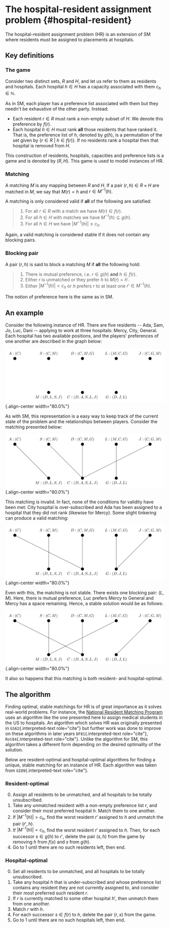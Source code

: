 # The hospital-resident assignment problem {#hospital-resident}

The hospital-resident assignment problem (HR) is an extension of SM
where residents must be assigned to placements at hospitals.

## Key definitions

### The game

Consider two distinct sets, $R$ and $H$, and let us refer to them as
residents and hospitals. Each hospital $h \in H$ has a capacity
associated with them $c_h \in \mathbb{N}$.

As in SM, each player has a preference list associated with them but
they needn\'t be exhaustive of the other party. Instead:

-   Each resident $r \in R$ must rank a non-empty subset of $H$. We
    denote this preference by $f(r)$.
-   Each hospital $h \in H$ must rank **all** those residents that have
    ranked it. That is, the preference list of $h$, denoted by $g(h)$,
    is a permutation of the set given by $\left\{r \in R \ | \ h \in
    f(r)\right\}$. If no residents rank a hospital then that hospital is
    removed from $H$.

This construction of residents, hospitals, capacities and preference
lists is a game and is denoted by $(R,H)$. This game is used to model
instances of HR.

### Matching

A matching $M$ is any mapping between $R$ and $H$. If a pair
$(r, h) \in R \times H$ are matched in $M$, we say that $M(r) = h$ and
$r \in M^{-1}(h)$.

A matching is only considered valid if **all** of the following are
satisfied:

> 1.  For all $r \in R$ with a match we have $M(r) \in f(r)$.
> 2.  For all $h \in H$ with matches we have $M^{-1}(h) \subseteq g(h)$.
> 3.  For all $h \in H$ we have $|M^{-1}(h)| \leq c_h$.

Again, a valid matching is considered stable if it does not contain any
blocking pairs.

### Blocking pair

A pair $(r, h)$ is said to block a matching $M$ if **all** the following
hold:

> 1.  There is mutual preference, i.e. $r \in g(h)$ **and**
>     $h \in f(r)$.
> 2.  Either $r$ is unmatched or they prefer $h$ to $M(r) = h'$.
> 3.  Either $|M^{-1}(h)| < c_h$ or $h$ prefers $r$ to at least one
>     $r' \in M^{-1}(h)$.

The notion of preference here is the same as in SM.

## An example

Consider the following instance of HR. There are five residents -- Ada,
Sam, Jo, Luc, Dani -- applying to work at three hospitals: Mercy, City,
General. Each hospital has two available positions, and the players\'
preferences of one another are described in the graph below:

![image](../assets/discussion/hr_matching.svg){.align-center width="80.0%"}

As with SM, this representation is a easy way to keep track of the
current state of the problem and the relationships between players.
Consider the matching presented below:

![image](../assets/discussion/hr_invalid.svg){.align-center width="80.0%"}

This matching is invalid. In fact, none of the conditions for validity
have been met: City hospital is over-subscribed and Ada has been
assigned to a hospital that they did not rank (likewise for Mercy). Some
slight tinkering can produce a valid matching:

![image](../assets/discussion/hr_unstable.svg){.align-center width="80.0%"}

Even with this, the matching is not stable. There exists one blocking
pair: $(L, M)$. Here, there is mutual preference, Luc prefers Mercy to
General and Mercy has a space remaining. Hence, a stable solution would
be as follows:

![image](../assets/discussion/hr_stable.svg){.align-center width="80.0%"}

It also so happens that this matching is both resident- and
hospital-optimal.

## The algorithm

Finding optimal, stable matchings for HR is of great importance as it
solves real-world problems. For instance, the [National Resident
Matching Program](http://www.nrmp.org) uses an algorithm like the one
presented here to assign medical students in the US to hospitals. An
algorithm which solves HR was originally presented in
`GS62`{.interpreted-text role="cite"} but further work was done to
improve on these algorithms in later years `DF81`{.interpreted-text
role="cite"}, `Rot84`{.interpreted-text role="cite"}. Unlike the
algorithm for SM, this algorithm takes a different form depending on the
desired optimality of the solution.

Below are resident-optimal and hospital-optimal algorithms for finding a
unique, stable matching for an instance of HR. Each algorithm was taken
from `GI89`{.interpreted-text role="cite"}.

### Resident-optimal

0.  Assign all residents to be unmatched, and all hospitals to be
    totally unsubscribed.
1.  Take any unmatched resident with a non-empty preference list $r$,
    and consider their most preferred hospital $h$. Match them to one
    another.
2.  If $|M^{-1}(h)| > c_h$, find the worst resident $r'$ assigned to $h$
    and unmatch the pair $(r', h)$.
3.  If $|M^{-1}(h)| = c_h$, find the worst resident $r'$ assigned to
    $h$. Then, for each successor $s \in g(h)$ to $r'$, delete the pair
    $(s, h)$ from the game by removing $h$ from $f(s)$ and $s$ from
    $g(h)$.
4.  Go to 1 until there are no such residents left, then end.

### Hospital-optimal

0.  Set all residents to be unmatched, and all hospitals to be totally
    unsubscribed.
1.  Take any hospital $h$ that is under-subscribed and whose preference
    list contains any resident they are not currently assigned to, and
    consider their most preferred such resident $r$.
2.  If $r$ is currently matched to some other hospital $h'$, then
    unmatch them from one another.
3.  Match $r$ with $h$.
4.  For each successor $s \in f(r)$ to $h$, delete the pair $(r, s)$
    from the game.
5.  Go to 1 until there are no such hospitals left, then end.
